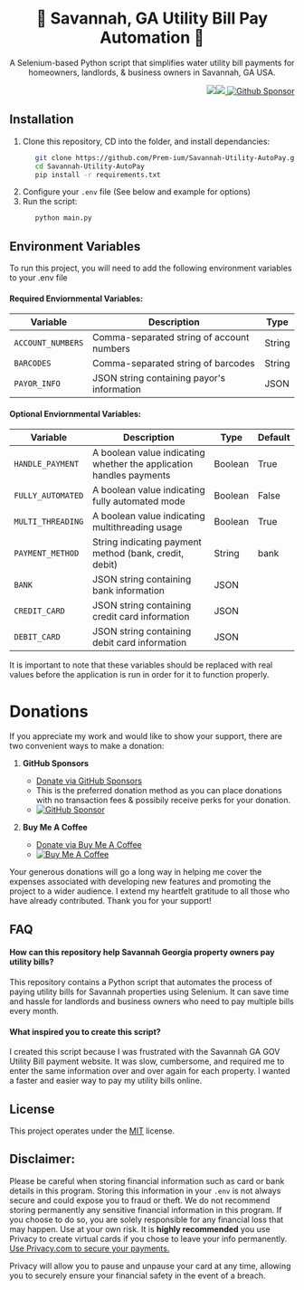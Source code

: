 <h1 align="center">🏤 Savannah, GA Utility Bill Pay Automation 🤖 </h1>

<p align="center">A Selenium-based Python script that simplifies water utility bill payments for homeowners, landlords, & business owners in Savannah, GA USA.</p>

<p align="right"> 
        <img src="https://img.shields.io/badge/python-3670A0?style=for-the-badge&logo=python&logoColor=ffdd54"/><img src="https://img.shields.io/badge/-selenium-%43B02A?style=for-the-badge&logo=selenium&logoColor=white"/><a href="https://github.com/sponsors/Prem-ium" target="_blank">
        <img src="https://img.shields.io/badge/sponsor-30363D?style=for-the-badge&logo=GitHub-Sponsors&logoColor=#EA4AA" alt="Github Sponsor"/></a>
</p>

## Installation

1. Clone this repository, CD into the folder, and install dependancies:
   ```sh
      git clone https://github.com/Prem-ium/Savannah-Utility-AutoPay.git
      cd Savannah-Utility-AutoPay
      pip install -r requirements.txt
   ```
2. Configure your `.env` file (See below and example for options)
3. Run the script:
   ```sh
      python main.py
   ```

## Environment Variables

To run this project, you will need to add the following environment variables to your .env file

#### Required Enviornmental Variables: 

| Variable         | Description                                                       | Type    |
|------------------|-------------------------------------------------------------------|---------|
| `ACCOUNT_NUMBERS`| Comma-separated string of account numbers                          | String  |
| `BARCODES`       | Comma-separated string of barcodes                                 | String  |
| `PAYOR_INFO`     | JSON string containing payor's information                        | JSON    |


#### Optional Enviornmental Variables: 

| Variable         | Description                                                        | Type    | Default |
|------------------|--------------------------------------------------------------------|---------|---------|
| `HANDLE_PAYMENT` | A boolean value indicating whether the application handles payments | Boolean | True    |
| `FULLY_AUTOMATED`| A boolean value indicating fully automated mode                    | Boolean | False   |
| `MULTI_THREADING`| A boolean value indicating multithreading usage                     | Boolean | True    |
| `PAYMENT_METHOD` | String indicating payment method (bank, credit, debit)              | String  | bank    |
| `BANK`           | JSON string containing bank information                             | JSON    |         |
| `CREDIT_CARD`    | JSON string containing credit card information                     | JSON    |         |
| `DEBIT_CARD`     | JSON string containing debit card information                      | JSON    |         |


It is important to note that these variables should be replaced with real values before the application is run in order for it to function properly.

# Donations


If you appreciate my work and would like to show your support, there are two convenient ways to make a donation:

1. **GitHub Sponsors**
   - [Donate via GitHub Sponsors](https://github.com/sponsors/Prem-ium)
   - This is the preferred donation method as you can place donations with no transaction fees & possibily receive perks for your donation.
   - [![GitHub Sponsor](https://img.shields.io/badge/sponsor-30363D?style=for-the-badge&logo=GitHub-Sponsors&logoColor=#EA4AAA)](https://github.com/sponsors/Prem-ium)

2. **Buy Me A Coffee**
   - [Donate via Buy Me A Coffee](https://www.buymeacoffee.com/prem.ium)
   - [![Buy Me A Coffee](https://img.shields.io/badge/Buy%20Me%20a%20Coffee-ffdd00?style=for-the-badge&logo=buy-me-a-coffee&logoColor=black)](https://www.buymeacoffee.com/prem.ium)

Your generous donations will go a long way in helping me cover the expenses associated with developing new features and promoting the project to a wider audience. I extend my heartfelt gratitude to all those who have already contributed. Thank you for your support!
## FAQ

#### How can this repository help Savannah Georgia property owners pay utility bills?

This repository contains a Python script that automates the process of paying utility bills for Savannah properties using Selenium. It can save time and hassle for landlords and business owners who need to pay multiple bills every month.

#### What inspired you to create this script?

I created this script because I was frustrated with the Savannah GA GOV Utility Bill payment website. It was slow, cumbersome, and required me to enter the same information over and over again for each property. I wanted a faster and easier way to pay my utility bills online.

## License

This project operates under the [MIT](https://github.com/Prem-ium/Savannah-Utility-AutoPay/blob/main/LICENSE.MD) license.

## Disclaimer:
Please be careful when storing financial information such as card or bank details in this program. Storing this information in your `.env` is not always secure and could expose you to fraud or theft. We do not recommend storing permanently any sensitive financial information in this program. If you choose to do so, you are solely responsible for any financial loss that may happen. Use at your own risk. It is **highly recommended** you use Privacy to create virtual cards if you chose to leave your info permanently.
[Use Privacy.com to secure your payments. ](https://privacy.com/join/G25UX)

Privacy will allow you to pause and unpause your card at any time, allowing you to securely ensure your financial safety in the event of a breach.
